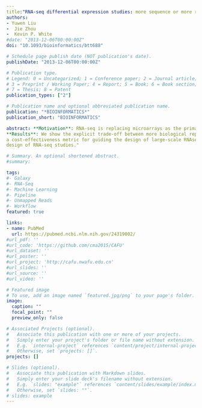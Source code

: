 ```yaml
---
title:"RNA-seq differential expression studies: more sequence or more replication?"
authors:
- Yuwen Liu
-  Jie Zhou
-  Kevin P. White
#date: "2013-12-06T00:00:00Z"
doi: "10.1093/bioinformatics/btt688"

# Schedule page publish date (NOT publication's date).
publishDate: "2013-12-06T00:00:00Z"

# Publication type.
# Legend: 0 = Uncategorized; 1 = Conference paper; 2 = Journal article;
# 3 = Preprint / Working Paper; 4 = Report; 5 = Book; 6 = Book section;
# 7 = Thesis; 8 = Patent
publication_types: ["2"]

# Publication name and optional abbreviated publication name.
publication: "*BIOINFORMATICS*"
publication_short: "BIOINFORMATICS"

abstract: **Motivation**: RNA-seq is replacing microarrays as the primary tool for gene expression studies. Many RNA-seq studies have used insufficient biological replicates, resulting in low statistical power and inefficient use of sequencing resources.
**Results**: We show the explicit trade-off between more biological replicates and deeper sequencing in increasing power to detect differentially expressed (DE) genes. In the human cell line MCF7, adding more sequencing depth after 10 M reads gives diminishing returns on power to detect DE genes, whereas adding biological replicates improves power significantly regardless of sequencing depth. We also propose
a cost-effectiveness metric for guiding the design of large-scale RNAseq DE studies. Our analysis showed that sequencing less reads and performing more biological replication is an effective strategy to increase power and accuracy in large-scale differential expression RNA-seq studies, and provided new insights into efficient experiment
design of RNA-seq studies."

# Summary. An optional shortened abstract.
#summary: 

tags:
#- Galaxy
#- RNA-Seq
#- Machine Learning
#- Pipeline
#- Unmapped Reads
#- Workflow
featured: true

links:
- name: PubMed
  url: https://pubmed.ncbi.nlm.nih.gov/24319002/
#url_pdf: ''
#url_code: 'https://github.com/cma2015/CAFU'
#url_dataset: ''
#url_poster: ''
#url_project: 'http://cafu.nwafu.edu.cn'
#url_slides: ''
#url_source: ''
#url_video: ''

# Featured image
# To use, add an image named `featured.jpg/png` to your page's folder. 
image:
  caption: ""
  focal_point: ""
  preview_only: false

# Associated Projects (optional).
#   Associate this publication with one or more of your projects.
#   Simply enter your project's folder or file name without extension.
#   E.g. `internal-project` references `content/project/internal-project/index.md`.
#   Otherwise, set `projects: []`.
projects: []

# Slides (optional).
#   Associate this publication with Markdown slides.
#   Simply enter your slide deck's filename without extension.
#   E.g. `slides: "example"` references `content/slides/example/index.md`.
#   Otherwise, set `slides: ""`.
# slides: example
---
```


